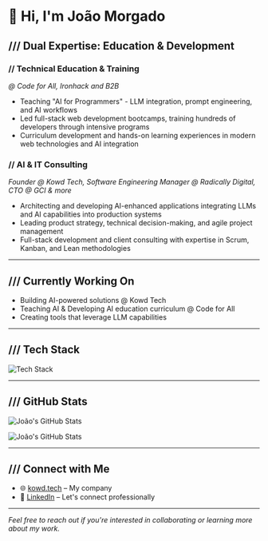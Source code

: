 # 👋 Hi, I'm João Morgado

## /// Dual Expertise: Education & Development

### // **Technical Education & Training**

_@ Code for All, Ironhack and B2B_

- Teaching "AI for Programmers" - LLM integration, prompt engineering, and AI workflows
- Led full-stack web development bootcamps, training hundreds of developers through intensive programs
- Curriculum development and hands-on learning experiences in modern web technologies and AI integration

### // **AI & IT Consulting**

_Founder @ Kowd Tech, Software Engineering Manager @ Radically Digital, CTO @ GCI & more_

- Architecting and developing AI-enhanced applications integrating LLMs and AI capabilities into production systems
- Leading product strategy, technical decision-making, and agile project management
- Full-stack development and client consulting with expertise in Scrum, Kanban, and Lean methodologies

---

## /// Currently Working On

- Building AI-powered solutions @ Kowd Tech
- Teaching AI & Developing AI education curriculum @ Code for All
- Creating tools that leverage LLM capabilities

---

## /// Tech Stack

![Tech Stack](https://skillicons.dev/icons?i=aws,cloudflare,css,docker,express,fastapi,firebase,gcp,git,github,graphql,html,jest,js,mongodb,nextjs,nodejs,php,postman,python,react,terraform,ts,vercel,vscode,vite&theme=dark)

---

## /// GitHub Stats

![João's GitHub Stats](https://github-readme-stats.vercel.app/api?username=ahpoise&count_private=true&theme=dark&hide_border=true)

![João's GitHub Stats](https://github-readme-streak-stats-umber-xi.vercel.app?user=ahpoise&theme=highcontrast&hide_border=true&exclude_days=Sun%2CSat&starting_year=<!--YEAR-->)

---

## /// Connect with Me

- 🌐 [kowd.tech](https://kowd.tech) – My company
- 💼 [LinkedIn](https://www.linkedin.com/in/joao-morgado) – Let's connect professionally

---

_Feel free to reach out if you're interested in collaborating or learning more about my work._

